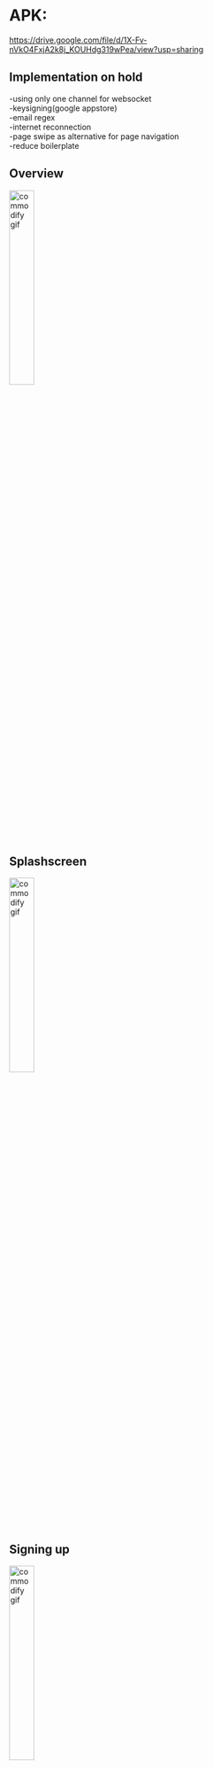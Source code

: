 # APK:
https://drive.google.com/file/d/1X-Fv-nVkO4FxjA2k8j_KOUHdg319wPea/view?usp=sharing

## Implementation on hold
-using only one channel for websocket</br>
-keysigning(google appstore)</br>
-email regex</br>
-internet reconnection</br>
-page swipe as alternative for page navigation</br>
-reduce boilerplate</br>

## Overview
<img src="https://user-images.githubusercontent.com/88223527/159200797-ddd4ae03-159d-4033-977b-e3691f94e348.gif" alt="commodify gif" width="30%" height="30%">

## Splashscreen
<img src="https://user-images.githubusercontent.com/88223527/159213039-b364a948-d34b-4eea-8353-a3fd453adfcb.gif" alt="commodify gif" width="30%" height="30%">


## Signing up
<img src="https://user-images.githubusercontent.com/88223527/159157511-21fcd18e-bfd1-4aca-ad11-0be1cecc3c62.gif" alt="commodify gif" width="30%" height="30%">

## Login validator
<img src="https://user-images.githubusercontent.com/88223527/159198561-d831db23-d95a-490f-a467-29bf87c14c54.gif" alt="commodify gif" width="30%" height="30%">

## Signup validator
|<img src="https://user-images.githubusercontent.com/88223527/159198579-53457938-d6c2-4634-816d-7f173299e3fe.gif" alt="commodify gif" width="30%" height="30%"> |
<img src="https://user-images.githubusercontent.com/88223527/159213307-542e277d-e20a-4a88-9659-50e9d2ca1eb3.gif" alt="commodify gif" width="30%" height="30%">|
  


